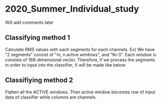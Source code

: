 # 2020_Summer_Individual_study
Will add comments later
## Classifying method 1
Calculate RMS values with each segments for each channels.
Ex) We have "2 segments" consist of "m, n active windows", and "N=3".
    Each window is consists of 168-dimensional vector. Therefore, if we process the segments in order to input into the classifier, X will be made like below.

## Classifiying method 2
Flatten all the ACTIVE windows. Then active window becomes row of input data of classifier while columns are channels.